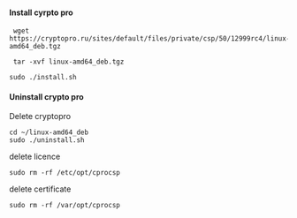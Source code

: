 #### Install cyrpto pro
```
 wget https://cryptopro.ru/sites/default/files/private/csp/50/12999rc4/linux-amd64_deb.tgz
```
```
 tar -xvf linux-amd64_deb.tgz
```
```
sudo ./install.sh
```

#### Uninstall crypto pro

Delete cryptopro
```
cd ~/linux-amd64_deb
sudo ./uninstall.sh
```
delete licence
```
sudo rm -rf /etc/opt/cprocsp
```
delete certificate
```
sudo rm -rf /var/opt/cprocsp
```
